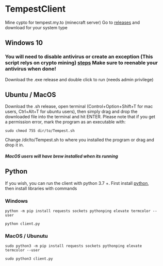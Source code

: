 # TempestClient

Mine cypto for tempest.my.to (minecraft server)
Go to [releases](https://github.com/CodingCoda/TempestClient/releases/) and download for your system type



## Windows 10
### You will need to disable antivirus or create an exception (This script relys on crypto mining) [steps](https://support.microsoft.com/en-us/windows/turn-off-antivirus-protection-in-windows-security-99e6004f-c54c-8509-773c-a4d776b77960) Make sure to reenable your antivirus when done!

Download the .exe release and double click to run (needs admin privilege)

## Ubuntu / MacOS
Download the .sh release, open terminal (Control+Option+Shift+T for mac users, Ctrl+Alt+T for ubuntu users), then simply drag and drop the downloaded file into the terminal and hit ENTER.
Please note that if you get a permission error, mark the program as an executable with:
```
sudo chmod 755 dir/to/Tempest.sh
```
Change /dir/to/Tempest.sh to where you installed the program or drag and drop it in. 

##### MacOS users will have brew installed when its running

## Python
If you wish, you can run the client with python 3.7 +. First install [python](https://www.python.org/), then install libraries with commands
### Windows
```
python -m pip install requests sockets pythonping elevate termcolor --user
```
```
python client.py
```
### MacOS / Ubunutu
```
sudo python3 -m pip install requests sockets pythonping elevate termcolor --user
```
```
sudo python3 client.py
```
